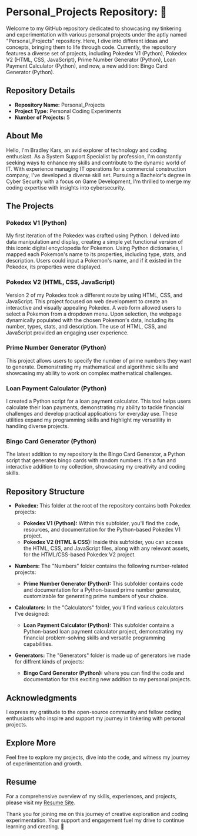 # Personal_Projects Repository: 🚀

Welcome to my GitHub repository dedicated to showcasing my tinkering and experimentation with various personal projects under the aptly named "Personal_Projects" repository. Here, I dive into different ideas and concepts, bringing them to life through code. Currently, the repository features a diverse set of projects, including Pokedex V1 (Python), Pokedex V2 (HTML, CSS, JavaScript), Prime Number Generator (Python), Loan Payment Calculator (Python), and now, a new addition: Bingo Card Generator (Python).

## Repository Details

- **Repository Name:** Personal_Projects
- **Project Type:** Personal Coding Experiments
- **Number of Projects:** 5

## About Me

Hello, I'm Bradley Kars, an avid explorer of technology and coding enthusiast. As a System Support Specialist by profession, I'm constantly seeking ways to enhance my skills and contribute to the dynamic world of IT. With experience managing IT operations for a commercial construction company, I've developed a diverse skill set. Pursuing a Bachelor's degree in Cyber Security with a focus on Game Development, I'm thrilled to merge my coding expertise with insights into cybersecurity.

## The Projects

### Pokedex V1 (Python)
My first iteration of the Pokedex was crafted using Python. I delved into data manipulation and display, creating a simple yet functional version of this iconic digital encyclopedia for Pokemon. Using Python dictionaries, I mapped each Pokemon's name to its properties, including type, stats, and description. Users could input a Pokemon's name, and if it existed in the Pokedex, its properties were displayed.

### Pokedex V2 (HTML, CSS, JavaScript)
Version 2 of my Pokedex took a different route by using HTML, CSS, and JavaScript. This project focused on web development to create an interactive and visually appealing Pokedex. A web form allowed users to select a Pokemon from a dropdown menu. Upon selection, the webpage dynamically populated with the chosen Pokemon's data, including its number, types, stats, and description. The use of HTML, CSS, and JavaScript provided an engaging user experience.

### Prime Number Generator (Python)
This project allows users to specify the number of prime numbers they want to generate. Demonstrating my mathematical and algorithmic skills and showcasing my ability to work on complex mathematical challenges.

### Loan Payment Calculator (Python)
I created a Python script for a loan payment calculator. This tool helps users calculate their loan payments, demonstrating my ability to tackle financial challenges and develop practical applications for everyday use. These utilities expand my programming skills and highlight my versatility in handling diverse projects.

### Bingo Card Generator (Python)
The latest addition to my repository is the Bingo Card Generator, a Python script that generates bingo cards with random numbers. It's a fun and interactive addition to my collection, showcasing my creativity and coding skills.

## Repository Structure

- **Pokedex:** This folder at the root of the repository contains both Pokedex projects:
  - **Pokedex V1 (Python):** Within this subfolder, you'll find the code, resources, and documentation for the Python-based Pokedex V1 project.
  - **Pokedex V2 (HTML & CSS):** Inside this subfolder, you can access the HTML, CSS, and JavaScript files, along with any relevant assets, for the HTML/CSS-based Pokedex V2 project.

- **Numbers:** The "Numbers" folder contains the following number-related projects:
  - **Prime Number Generator (Python):** This subfolder contains code and documentation for a Python-based prime number generator, customizable for generating prime numbers of your choice.

- **Calculators:** In the "Calculators" folder, you'll find various calculators I've designed:
  - **Loan Payment Calculator (Python):** This subfolder contains a Python-based loan payment calculator project, demonstrating my financial problem-solving skills and versatile programming capabilities.

- **Generators:** The "Generators" folder is made up of generators ive made for diffrent kinds of projects:
  - **Bingo Card Generator (Python):** where you can find the code and documentation for this exciting new addition to my personal projects.

## Acknowledgments

I express my gratitude to the open-source community and fellow coding enthusiasts who inspire and support my journey in tinkering with personal projects.

## Explore More

Feel free to explore my projects, dive into the code, and witness my journey of experimentation and growth.

## Resume

For a comprehensive overview of my skills, experiences, and projects, please visit my [Resume Site](https://bradley-kars.github.io/).

Thank you for joining me on this journey of creative exploration and coding experimentation. Your support and engagement fuel my drive to continue learning and creating. 🌟

